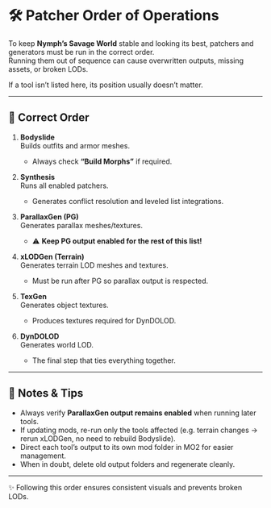 # 🛠️ Patcher Order of Operations

To keep **Nymph’s Savage World** stable and looking its best, patchers and generators must be run in the correct order.  
Running them out of sequence can cause overwritten outputs, missing assets, or broken LODs.  

If a tool isn’t listed here, its position usually doesn’t matter.

---

## 📑 Correct Order

1. **Bodyslide**  
   Builds outfits and armor meshes.  
   - Always check **“Build Morphs”** if required.  

2. **Synthesis**  
   Runs all enabled patchers.  
   - Generates conflict resolution and leveled list integrations.  

3. **ParallaxGen (PG)**  
   Generates parallax meshes/textures.  
   - ⚠️ **Keep PG output enabled for the rest of this list!**  

4. **xLODGen (Terrain)**  
   Generates terrain LOD meshes and textures.  
   - Must be run after PG so parallax output is respected.  

5. **TexGen**  
   Generates object textures.  
   - Produces textures required for DynDOLOD.  

6. **DynDOLOD**  
   Generates world LOD.  
   - The final step that ties everything together.  

---

## 🔔 Notes & Tips
- Always verify **ParallaxGen output remains enabled** when running later tools.  
- If updating mods, re-run only the tools affected (e.g. terrain changes → rerun xLODGen, no need to rebuild Bodyslide).  
- Direct each tool’s output to its own mod folder in MO2 for easier management.  
- When in doubt, delete old output folders and regenerate cleanly.  

---

✨ Following this order ensures consistent visuals and prevents broken LODs.  
